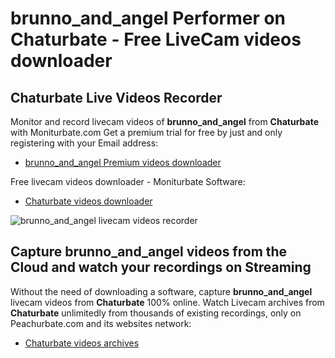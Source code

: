 # brunno_and_angel Performer on Chaturbate - Free LiveCam videos downloader

## Chaturbate Live Videos Recorder

Monitor and record livecam videos of **brunno_and_angel** from **Chaturbate** with Moniturbate.com
Get a premium trial for free by just and only registering with your Email address:
* [brunno_and_angel Premium videos downloader](https://moniturbate.com/request-demo-licence-key.html)

Free livecam videos downloader - Moniturbate Software:
* [Chaturbate videos downloader](https://moniturbate.com/moniturbate-download-software.html)

![brunno_and_angel livecam videos recorder](https://peachurnet.com/templates/moniturbate-software.png)


## Capture brunno_and_angel videos from the Cloud and watch your recordings on Streaming

Without the need of downloading a software, capture **brunno_and_angel** livecam videos from **Chaturbate** 100% online.
Watch Livecam archives from **Chaturbate** unlimitedly from thousands of existing recordings, only on Peachurbate.com and its websites network:
* [Chaturbate videos archives](https://peachurnet.com/)
